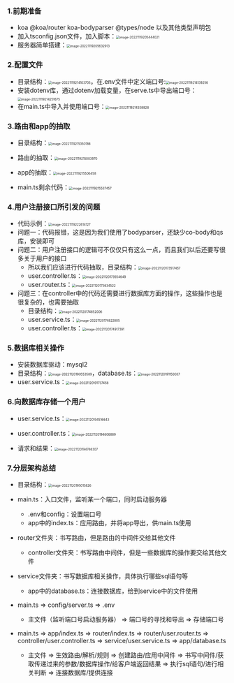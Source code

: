 ### 1.前期准备

- koa @koa/router koa-bodyparser @types/node 以及其他类型声明包
- 加入tsconfig.json文件，加入脚本：<img src="images/image-20221119205444021.png" alt="image-20221119205444021" style="zoom:50%;" />
- 服务器简单搭建：<img src="images/image-20221119205632913.png" alt="image-20221119205632913" style="zoom: 50%;" />

### 2.配置文件

- 目录结构：<img src="images/image-20221119214103705.png" alt="image-20221119214103705" style="zoom:50%;" />，在.env文件中定义端口号:<img src="images/image-20221119214139256.png" alt="image-20221119214139256" style="zoom:50%;" />
- 安装dotenv库，通过dotenv加载变量，在serve.ts中导出端口号：<img src="images/image-20221119214251675.png" alt="image-20221119214251675" style="zoom:50%;" />
- 在main.ts中导入并使用端口号：<img src="images/image-20221119214338828.png" alt="image-20221119214338828" style="zoom:50%;" />

### 3.路由和app的抽取

- 目录结构：<img src="images/image-20221119215350186.png" alt="image-20221119215350186" style="zoom:50%;" />

- 路由的抽取：<img src="images/image-20221119215003970.png" alt="image-20221119215003970" style="zoom:50%;" />

  

- app的抽取：<img src="images/image-20221119215506458.png" alt="image-20221119215506458" style="zoom:50%;" />

  

- main.ts剩余代码：<img src="images/image-20221119215537457.png" alt="image-20221119215537457" style="zoom:50%;" />

### 4.用户注册接口所引发的问题

- 代码示例：<img src="images/image-20221119222614127.png" alt="image-20221119222614127" style="zoom:50%;" />
- 问题一：代码报错，这是因为我们使用了bodyparser，还缺少co-body和qs库，安装即可
- 问题二：用户注册接口的逻辑可不仅仅只有这么一点，而且我们以后还要写很多关于用户的接口
  - 所以我们应该进行代码抽取，目录结构：<img src="images/image-20221120173517457.png" alt="image-20221120173517457" style="zoom:50%;" />
  - user.controller.ts：<img src="images/image-20221120173554649.png" alt="image-20221120173554649" style="zoom:50%;" />
  - user.router.ts：<img src="images/image-20221120173634522.png" alt="image-20221120173634522" style="zoom:50%;" />
- 问题三：在controller中的代码还需要进行数据库方面的操作，这些操作也是很复杂的，也需要抽取
  - 目录结构：<img src="images/image-20221120174652006.png" alt="image-20221120174652006" style="zoom:50%;" />
  - user.service.ts：<img src="images/image-20221120174822805.png" alt="image-20221120174822805" style="zoom:50%;" />
  - user.controller.ts：<img src="images/image-20221120174917391.png" alt="image-20221120174917391" style="zoom:50%;" />

### 5.数据库相关操作

- 安装数据库驱动：mysql2
- 目录结构：<img src="images/image-20221120190553589.png" alt="image-20221120190553589" style="zoom:50%;" />，database.ts：<img src="images/image-20221120191150037.png" alt="image-20221120191150037" style="zoom:50%;" />
- user.service.ts：<img src="images/image-20221120191737458.png" alt="image-20221120191737458" style="zoom:50%;" />

### 6.向数据库存储一个用户

- user.service.ts：<img src="images/image-20221120194516643.png" alt="image-20221120194516643" style="zoom:50%;" />

  

- user.controller.ts：<img src="images/image-20221120194606889.png" alt="image-20221120194606889" style="zoom:50%;" />

- 请求和结果：<img src="images/image-20221120194746307.png" alt="image-20221120194746307" style="zoom:50%;" />

### 7.分层架构总结

- 目录结构：<img src="images/image-20221120195015826.png" alt="image-20221120195015826" style="zoom:50%;" />
- main.ts：入口文件，监听某一个端口，同时启动服务器
  - .env和config：设置端口号
  - app中的index.ts：应用路由，并将app导出，供main.ts使用
- router文件夹：书写路由，但是路由的中间件交给其他文件
  - controller文件夹：书写路由中间件，但是一些数据库的操作要交给其他文件
- service文件夹：书写数据库相关操作，具体执行哪些sql语句等
  - app中的database.ts：连接数据库，给到service中的文件使用



- main.ts => config/server.ts => .env
  - 主文件（监听端口号启动服务器） => 端口号的寻找和导出 => 存储端口号
- main.ts => app/index.ts => router/index.ts => router/user.router.ts => controller/user.controller.ts => service/user.service.ts => app/database.ts
  - 主文件 => 生效路由/解析/规则 => 创建路由/应用中间件 => 书写中间件/获取传递过来的参数/数据库操作/给客户端返回结果 => 执行sql语句/进行相关判断 => 连接数据库/提供连接